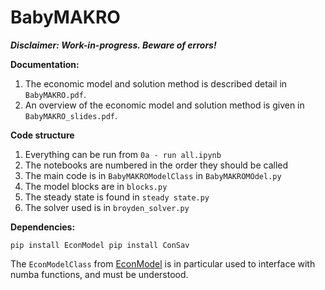 # BabyMAKRO

***Disclaimer: Work-in-progress. Beware of errors!***

**Documentation:** 

1. The economic model and solution method is described detail in `BabyMAKRO.pdf`.
1. An overview of the economic model and solution method is given in `BabyMAKRO_slides.pdf`.

**Code structure**

1. Everything can be run from `0a - run all.ipynb`
1. The notebooks are numbered in the order they should be called
1. The main code is in `BabyMAKROModelClass` in `BabyMAKROMOdel.py`
1. The model blocks are in `blocks.py`
1. The steady state is found in `steady state.py`
1. The solver used is in `broyden_solver.py`

**Dependencies:**

`
pip install EconModel
pip install ConSav
`

The `EconModelClass` from [EconModel](https://github.com/NumEconCopenhagen/EconModel) is in particular used to interface with numba functions, and must be understood.
